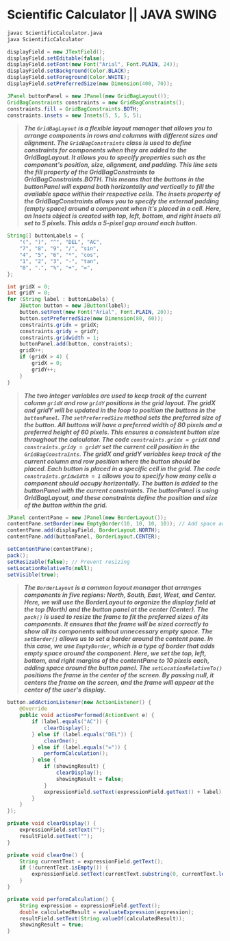 # Scientific Calculator || JAVA SWING




```sh
javac ScientificCalculator.java
java ScientificCalculator
```

```java
displayField = new JTextField();
displayField.setEditable(false);
displayField.setFont(new Font("Arial", Font.PLAIN, 24));
displayField.setBackground(Color.BLACK);
displayField.setForeground(Color.WHITE);
displayField.setPreferredSize(new Dimension(400, 70));
```

```java
JPanel buttonPanel = new JPanel(new GridBagLayout());
GridBagConstraints constraints = new GridBagConstraints();
constraints.fill = GridBagConstraints.BOTH;
constraints.insets = new Insets(5, 5, 5, 5);
```

> **_The `GridBagLayout` is a flexible layout manager that allows you to arrange components in rows and columns with different sizes and alignment. The `GridBagConstraints` class is used to define constraints for components when they are added to the GridBagLayout. It allows you to specify properties such as the component's position, size, alignment, and padding. This line sets the fill property of the GridBagConstraints to GridBagConstraints.BOTH. This means that the buttons in the buttonPanel will expand both horizontally and vertically to fill the available space within their respective cells. The insets property of the GridBagConstraints allows you to specify the external padding (empty space) around a component when it's placed in a cell. Here, an Insets object is created with top, left, bottom, and right insets all set to 5 pixels. This adds a 5-pixel gap around each button._**

```java
String[] buttonLabels = {
    "(", ")", "^", "DEL", "AC",
    "7", "8", "9", "/", "sin",
    "4", "5", "6", "*", "cos",
    "1", "2", "3", "-", "tan",
    "0", ".", "%", "+", "=",
};
```

```java
int gridX = 0;
int gridY = 0;
for (String label : buttonLabels) {
    JButton button = new JButton(label);
    button.setFont(new Font("Arial", Font.PLAIN, 20));
    button.setPreferredSize(new Dimension(80, 60));
    constraints.gridx = gridX;
    constraints.gridy = gridY;
    constraints.gridwidth = 1;
    buttonPanel.add(button, constraints);
    gridX++;
    if (gridX > 4) {
        gridX = 0;
        gridY++;
    }
}
```

> **_The two integer variables are used to keep track of the current column `gridX` and row `gridY` positions in the grid layout. The gridX and gridY will be updated in the loop to position the buttons in the `buttonPanel`. The `setPreferredSize` method sets the preferred size of the button. All buttons will have a preferred width of 80 pixels and a preferred height of 60 pixels. This ensures a consistent button size throughout the calculator. The code `constraints.gridx = gridX` and `constraints.gridy = gridY` set the current cell position in the `GridBagConstraints`. The gridX and gridY variables keep track of the current column and row position where the button should be placed. Each button is placed in a specific cell in the grid. The code `constraints.gridwidth = 1` allows you to specify how many cells a component should occupy horizontally. The button is added to the buttonPanel with the current constraints. The buttonPanel is using GridBagLayout, and these constraints define the position and size of the button within the grid._**

```java
JPanel contentPane = new JPanel(new BorderLayout());
contentPane.setBorder(new EmptyBorder(10, 10, 10, 10)); // Add space around the button panel
contentPane.add(displayField, BorderLayout.NORTH);
contentPane.add(buttonPanel, BorderLayout.CENTER);

setContentPane(contentPane);
pack();
setResizable(false); // Prevent resizing
setLocationRelativeTo(null);
setVisible(true);
```

> **_The `BorderLayout` is a common layout manager that arranges components in five regions: North, South, East, West, and Center. Here, we will use the BorderLayout to organize the display field at the top (North) and the button panel at the center (Center). The `pack()` is used to resize the frame to fit the preferred sizes of its components. It ensures that the frame will be sized correctly to show all its components without unnecessary empty space. The `setBorder()` allows us to set a border around the content pane. In this case, we use `EmptyBorder`, which is a type of border that adds empty space around the component. Here, we set the top, left, bottom, and right margins of the contentPane to 10 pixels each, adding space around the button panel. The `setLocationRelativeTo()` positions the frame in the center of the screen. By passing null, it centers the frame on the screen, and the frame will appear at the center of the user's display._**

```java
button.addActionListener(new ActionListener() {
    @Override
    public void actionPerformed(ActionEvent e) {
        if (label.equals("AC")) {
            clearDisplay();
        } else if (label.equals("DEL")) {
            clearOne();
        } else if (label.equals("=")) {
            performCalculation();
        } else {
            if (showingResult) {
                clearDisplay();
                showingResult = false;
            }
            expressionField.setText(expressionField.getText() + label);
        }
    }
});
```

```java
private void clearDisplay() {
    expressionField.setText("");
    resultField.setText("");
}
```

```java
private void clearOne() {
    String currentText = expressionField.getText();
    if (!currentText.isEmpty()) {
        expressionField.setText(currentText.substring(0, currentText.length() - 1));
    }
}
```

```java
private void performCalculation() {
    String expression = expressionField.getText();
    double calculatedResult = evaluateExpression(expression);
    resultField.setText(String.valueOf(calculatedResult));
    showingResult = true;
}
```
